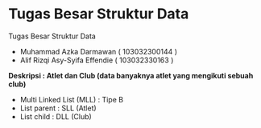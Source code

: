 # Tugas Besar Struktur Data
Tugas Besar Struktur Data
- Muhammad Azka Darmawan ( 103032300144 )
- Alif Rizqi Asy-Syifa Effendie ( 103032330163 )
  
**Deskripsi : Atlet dan Club (data banyaknya atlet yang mengikuti sebuah club)**
- Multi Linked List (MLL) : Tipe B
- List parent : SLL  (Atlet)
- List child : DLL    (Club)

